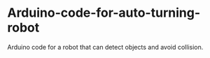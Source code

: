 # Arduino-code-for-auto-turning-robot
Arduino code for a robot that can detect objects and avoid collision. 
